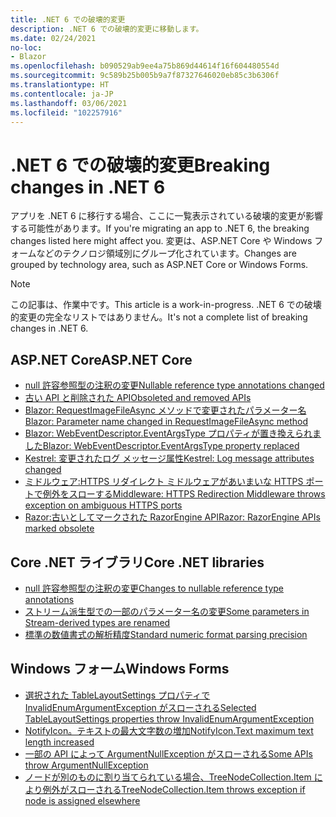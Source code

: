 ```yaml
---
title: .NET 6 での破壊的変更
description: .NET 6 での破壊的変更に移動します。
ms.date: 02/24/2021
no-loc:
- Blazor
ms.openlocfilehash: b090529ab9ee4a75b869d44614f16f604480554d
ms.sourcegitcommit: 9c589b25b005b9a7f87327646020eb85c3b6306f
ms.translationtype: HT
ms.contentlocale: ja-JP
ms.lasthandoff: 03/06/2021
ms.locfileid: "102257916"
---
```

# <a name="breaking-changes-in-net-6"></a><span data-ttu-id="b0bd7-103">.NET 6 での破壊的変更</span><span class="sxs-lookup"><span data-stu-id="b0bd7-103">Breaking changes in .NET 6</span></span>

<span data-ttu-id="b0bd7-104">アプリを .NET 6 に移行する場合、ここに一覧表示されている破壊的変更が影響する可能性があります。</span><span class="sxs-lookup"><span data-stu-id="b0bd7-104">If you're migrating an app to .NET 6, the breaking changes listed here might affect you.</span></span> <span data-ttu-id="b0bd7-105">変更は、ASP.NET Core や Windows フォームなどのテクノロジ領域別にグループ化されています。</span><span class="sxs-lookup"><span data-stu-id="b0bd7-105">Changes are grouped by technology area, such as ASP.NET Core or Windows Forms.</span></span>

> [!NOTE]
> <span data-ttu-id="b0bd7-106">この記事は、作業中です。</span><span class="sxs-lookup"><span data-stu-id="b0bd7-106">This article is a work-in-progress.</span></span> <span data-ttu-id="b0bd7-107">.NET 6 での破壊的変更の完全なリストではありません。</span><span class="sxs-lookup"><span data-stu-id="b0bd7-107">It's not a complete list of breaking changes in .NET 6.</span></span>

## <a name="aspnet-core"></a><span data-ttu-id="b0bd7-108">ASP.NET Core</span><span class="sxs-lookup"><span data-stu-id="b0bd7-108">ASP.NET Core</span></span>

- [<span data-ttu-id="b0bd7-109">null 許容参照型の注釈の変更</span><span class="sxs-lookup"><span data-stu-id="b0bd7-109">Nullable reference type annotations changed</span></span>](aspnet-core/6.0/nullable-reference-type-annotations-changed.md)
- [<span data-ttu-id="b0bd7-110">古い API と削除された API</span><span class="sxs-lookup"><span data-stu-id="b0bd7-110">Obsoleted and removed APIs</span></span>](aspnet-core/6.0/obsolete-removed-apis.md)
- [<span data-ttu-id="b0bd7-111">Blazor: RequestImageFileAsync メソッドで変更されたパラメーター名</span><span class="sxs-lookup"><span data-stu-id="b0bd7-111">Blazor: Parameter name changed in RequestImageFileAsync method</span></span>](aspnet-core/6.0/blazor-parameter-name-changed-in-method.md)
- [<span data-ttu-id="b0bd7-112">Blazor: WebEventDescriptor.EventArgsType プロパティが置き換えられました</span><span class="sxs-lookup"><span data-stu-id="b0bd7-112">Blazor: WebEventDescriptor.EventArgsType property replaced</span></span>](aspnet-core/6.0/blazor-eventargstype-property-replaced.md)
- [<span data-ttu-id="b0bd7-113">Kestrel: 変更されたログ メッセージ属性</span><span class="sxs-lookup"><span data-stu-id="b0bd7-113">Kestrel: Log message attributes changed</span></span>](aspnet-core/6.0/kestrel-log-message-attributes-changed.md)
- [<span data-ttu-id="b0bd7-114">ミドルウェア:HTTPS リダイレクト ミドルウェアがあいまいな HTTPS ポートで例外をスローする</span><span class="sxs-lookup"><span data-stu-id="b0bd7-114">Middleware: HTTPS Redirection Middleware throws exception on ambiguous HTTPS ports</span></span>](aspnet-core/6.0/middleware-ambiguous-https-ports-exception.md)
- [<span data-ttu-id="b0bd7-115">Razor:古いとしてマークされた RazorEngine API</span><span class="sxs-lookup"><span data-stu-id="b0bd7-115">Razor: RazorEngine APIs marked obsolete</span></span>](aspnet-core/6.0/razor-engine-apis-obsolete.md)

## <a name="core-net-libraries"></a><span data-ttu-id="b0bd7-116">Core .NET ライブラリ</span><span class="sxs-lookup"><span data-stu-id="b0bd7-116">Core .NET libraries</span></span>

- [<span data-ttu-id="b0bd7-117">null 許容参照型の注釈の変更</span><span class="sxs-lookup"><span data-stu-id="b0bd7-117">Changes to nullable reference type annotations</span></span>](core-libraries/6.0/nullable-ref-type-annotation-changes.md)
- [<span data-ttu-id="b0bd7-118">ストリーム派生型での一部のパラメーター名の変更</span><span class="sxs-lookup"><span data-stu-id="b0bd7-118">Some parameters in Stream-derived types are renamed</span></span>](core-libraries/6.0/parameters-renamed-on-stream-derived-types.md)
- [<span data-ttu-id="b0bd7-119">標準の数値書式の解析精度</span><span class="sxs-lookup"><span data-stu-id="b0bd7-119">Standard numeric format parsing precision</span></span>](core-libraries/6.0/numeric-format-parsing-handles-higher-precision.md)

## <a name="windows-forms"></a><span data-ttu-id="b0bd7-120">Windows フォーム</span><span class="sxs-lookup"><span data-stu-id="b0bd7-120">Windows Forms</span></span>

- [<span data-ttu-id="b0bd7-121">選択された TableLayoutSettings プロパティで InvalidEnumArgumentException がスローされる</span><span class="sxs-lookup"><span data-stu-id="b0bd7-121">Selected TableLayoutSettings properties throw InvalidEnumArgumentException</span></span>](windows-forms/6.0/tablelayoutsettings-apis-throw-invalidenumargumentexception.md)
- [<span data-ttu-id="b0bd7-122">NotifyIcon。テキストの最大文字数の増加</span><span class="sxs-lookup"><span data-stu-id="b0bd7-122">NotifyIcon.Text maximum text length increased</span></span>](windows-forms/6.0/notifyicon-text-max-text-length-increased.md)
- [<span data-ttu-id="b0bd7-123">一部の API によって ArgumentNullException がスローされる</span><span class="sxs-lookup"><span data-stu-id="b0bd7-123">Some APIs throw ArgumentNullException</span></span>](windows-forms/6.0/apis-throw-argumentnullexception.md)
- [<span data-ttu-id="b0bd7-124">ノードが別のものに割り当てられている場合、TreeNodeCollection.Item により例外がスローされる</span><span class="sxs-lookup"><span data-stu-id="b0bd7-124">TreeNodeCollection.Item throws exception if node is assigned elsewhere</span></span>](windows-forms/6.0/treenodecollection-item-throws-argumentexception.md)
